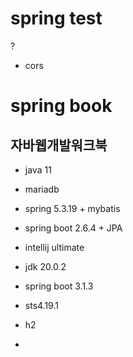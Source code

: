 # spring test
?
- cors


# spring book
## 자바웹개발워크북
- java 11
- mariadb
- spring 5.3.19 + mybatis
- spring boot 2.6.4 + JPA
- intellij ultimate

- jdk 20.0.2
- spring boot 3.1.3
- sts4.19.1
- h2
- 
